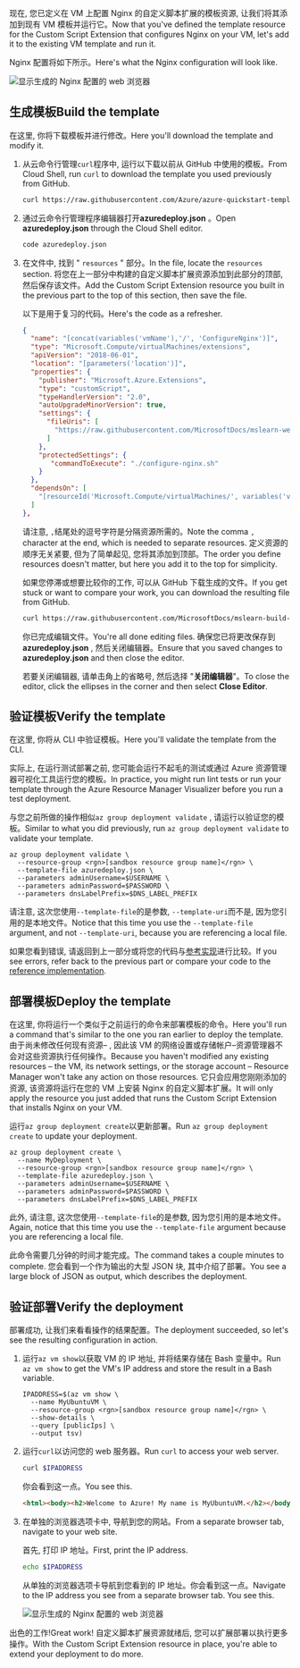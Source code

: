 <span data-ttu-id="1396a-101">现在, 您已定义在 VM 上配置 Nginx 的自定义脚本扩展的模板资源, 让我们将其添加到现有 VM 模板并运行它。</span><span class="sxs-lookup"><span data-stu-id="1396a-101">Now that you've defined the template resource for the Custom Script Extension that configures Nginx on your VM, let's add it to the existing VM template and run it.</span></span>

<span data-ttu-id="1396a-102">Nginx 配置将如下所示。</span><span class="sxs-lookup"><span data-stu-id="1396a-102">Here's what the Nginx configuration will look like.</span></span>

![显示生成的 Nginx 配置的 web 浏览器](../../media/6-browser-linux.png)

## <a name="build-the-template"></a><span data-ttu-id="1396a-104">生成模板</span><span class="sxs-lookup"><span data-stu-id="1396a-104">Build the template</span></span>

<span data-ttu-id="1396a-105">在这里, 你将下载模板并进行修改。</span><span class="sxs-lookup"><span data-stu-id="1396a-105">Here you'll download the template and modify it.</span></span>

1. <span data-ttu-id="1396a-106">从云命令行管理`curl`程序中, 运行以下载以前从 GitHub 中使用的模板。</span><span class="sxs-lookup"><span data-stu-id="1396a-106">From Cloud Shell, run `curl` to download the template you used previously from GitHub.</span></span>

    ```bash
    curl https://raw.githubusercontent.com/Azure/azure-quickstart-templates/master/101-vm-simple-linux/azuredeploy.json > azuredeploy.json
    ```

1. <span data-ttu-id="1396a-107">通过云命令行管理程序编辑器打开**azuredeploy.json** 。</span><span class="sxs-lookup"><span data-stu-id="1396a-107">Open **azuredeploy.json** through the Cloud Shell editor.</span></span>

    ```bash
    code azuredeploy.json
    ```

1. <span data-ttu-id="1396a-108">在文件中, 找到 " `resources` " 部分。</span><span class="sxs-lookup"><span data-stu-id="1396a-108">In the file, locate the `resources` section.</span></span> <span data-ttu-id="1396a-109">将您在上一部分中构建的自定义脚本扩展资源添加到此部分的顶部, 然后保存该文件。</span><span class="sxs-lookup"><span data-stu-id="1396a-109">Add the Custom Script Extension resource you built in the previous part to the top of this section, then save the file.</span></span>

    <span data-ttu-id="1396a-110">以下是用于复习的代码。</span><span class="sxs-lookup"><span data-stu-id="1396a-110">Here's the code as a refresher.</span></span>

    ```json
    {
      "name": "[concat(variables('vmName'),'/', 'ConfigureNginx')]",
      "type": "Microsoft.Compute/virtualMachines/extensions",
      "apiVersion": "2018-06-01",
      "location": "[parameters('location')]",
      "properties": {
        "publisher": "Microsoft.Azure.Extensions",
        "type": "customScript",
        "typeHandlerVersion": "2.0",
        "autoUpgradeMinorVersion": true,
        "settings": {
          "fileUris": [
            "https://raw.githubusercontent.com/MicrosoftDocs/mslearn-welcome-to-azure/master/configure-nginx.sh"
          ]
        },
        "protectedSettings": {
           "commandToExecute": "./configure-nginx.sh"
        }
      },
      "dependsOn": [
        "[resourceId('Microsoft.Compute/virtualMachines/', variables('vmName'))]"
      ]
    },
    ```

    <span data-ttu-id="1396a-111">请注意, `,`结尾处的逗号字符是分隔资源所需的。</span><span class="sxs-lookup"><span data-stu-id="1396a-111">Note the comma `,` character at the end, which is needed to separate resources.</span></span> <span data-ttu-id="1396a-112">定义资源的顺序无关紧要, 但为了简单起见, 您将其添加到顶部。</span><span class="sxs-lookup"><span data-stu-id="1396a-112">The order you define resources doesn't matter, but here you add it to the top for simplicity.</span></span>

    <span data-ttu-id="1396a-113">如果您停滞或想要比较你的工作, 可以从 GitHub 下载生成的文件。</span><span class="sxs-lookup"><span data-stu-id="1396a-113">If you get stuck or want to compare your work, you can download the resulting file from GitHub.</span></span>

    ```bash
    curl https://raw.githubusercontent.com/MicrosoftDocs/mslearn-build-azure-vm-templates/master/linux/azuredeploy.json > azuredeploy.json
    ```

    <span data-ttu-id="1396a-114">你已完成编辑文件。</span><span class="sxs-lookup"><span data-stu-id="1396a-114">You're all done editing files.</span></span> <span data-ttu-id="1396a-115">确保您已将更改保存到**azuredeploy.json** , 然后关闭编辑器。</span><span class="sxs-lookup"><span data-stu-id="1396a-115">Ensure that you saved changes to **azuredeploy.json** and then close the editor.</span></span>

    <span data-ttu-id="1396a-116">若要关闭编辑器, 请单击角上的省略号, 然后选择 "**关闭编辑器**"。</span><span class="sxs-lookup"><span data-stu-id="1396a-116">To close the editor, click the ellipses in the corner and then select **Close Editor**.</span></span>

## <a name="verify-the-template"></a><span data-ttu-id="1396a-117">验证模板</span><span class="sxs-lookup"><span data-stu-id="1396a-117">Verify the template</span></span>

<span data-ttu-id="1396a-118">在这里, 你将从 CLI 中验证模板。</span><span class="sxs-lookup"><span data-stu-id="1396a-118">Here you'll validate the template from the CLI.</span></span>

<span data-ttu-id="1396a-119">实际上, 在运行测试部署之前, 您可能会运行不起毛的测试或通过 Azure 资源管理器可视化工具运行您的模板。</span><span class="sxs-lookup"><span data-stu-id="1396a-119">In practice, you might run lint tests or run your template through the Azure Resource Manager Visualizer before you run a test deployment.</span></span>

<span data-ttu-id="1396a-120">与您之前所做的操作相似`az group deployment validate` , 请运行以验证您的模板。</span><span class="sxs-lookup"><span data-stu-id="1396a-120">Similar to what you did previously, run `az group deployment validate` to validate your template.</span></span>

```azurecli
az group deployment validate \
  --resource-group <rgn>[sandbox resource group name]</rgn> \
  --template-file azuredeploy.json \
  --parameters adminUsername=$USERNAME \
  --parameters adminPassword=$PASSWORD \
  --parameters dnsLabelPrefix=$DNS_LABEL_PREFIX
```

<span data-ttu-id="1396a-121">请注意, 这次您使用`--template-file`的是参数, `--template-uri`而不是, 因为您引用的是本地文件。</span><span class="sxs-lookup"><span data-stu-id="1396a-121">Notice that this time you use the `--template-file` argument, and not `--template-uri`, because you are referencing a local file.</span></span>

<span data-ttu-id="1396a-122">如果您看到错误, 请返回到上一部分或将您的代码与[参考实现](https://raw.githubusercontent.com/MicrosoftDocs/mslearn-build-azure-vm-templates/master/linux/azuredeploy.json?azure-portal=true)进行比较。</span><span class="sxs-lookup"><span data-stu-id="1396a-122">If you see errors, refer back to the previous part or compare your code to the [reference implementation](https://raw.githubusercontent.com/MicrosoftDocs/mslearn-build-azure-vm-templates/master/linux/azuredeploy.json?azure-portal=true).</span></span>

## <a name="deploy-the-template"></a><span data-ttu-id="1396a-123">部署模板</span><span class="sxs-lookup"><span data-stu-id="1396a-123">Deploy the template</span></span>

<span data-ttu-id="1396a-124">在这里, 你将运行一个类似于之前运行的命令来部署模板的命令。</span><span class="sxs-lookup"><span data-stu-id="1396a-124">Here you'll run a command that's similar to the one you ran earlier to deploy the template.</span></span> <span data-ttu-id="1396a-125">由于尚未修改任何现有资源&ndash; , 因此该 VM 的网络设置或存储帐户&ndash;资源管理器不会对这些资源执行任何操作。</span><span class="sxs-lookup"><span data-stu-id="1396a-125">Because you haven't modified any existing resources &ndash; the VM, its network settings, or the storage account &ndash; Resource Manager won't take any action on those resources.</span></span> <span data-ttu-id="1396a-126">它只会应用您刚刚添加的资源, 该资源将运行在您的 VM 上安装 Nginx 的自定义脚本扩展。</span><span class="sxs-lookup"><span data-stu-id="1396a-126">It will only apply the resource you just added that runs the Custom Script Extension that installs Nginx on your VM.</span></span>

<span data-ttu-id="1396a-127">运行`az group deployment create`以更新部署。</span><span class="sxs-lookup"><span data-stu-id="1396a-127">Run `az group deployment create` to update your deployment.</span></span>

```azurecli
az group deployment create \
  --name MyDeployment \
  --resource-group <rgn>[sandbox resource group name]</rgn> \
  --template-file azuredeploy.json \
  --parameters adminUsername=$USERNAME \
  --parameters adminPassword=$PASSWORD \
  --parameters dnsLabelPrefix=$DNS_LABEL_PREFIX
```

<span data-ttu-id="1396a-128">此外, 请注意, 这次您使用`--template-file`的是参数, 因为您引用的是本地文件。</span><span class="sxs-lookup"><span data-stu-id="1396a-128">Again, notice that this time you use the `--template-file` argument because you are referencing a local file.</span></span>

<span data-ttu-id="1396a-129">此命令需要几分钟的时间才能完成。</span><span class="sxs-lookup"><span data-stu-id="1396a-129">The command takes a couple minutes to complete.</span></span> <span data-ttu-id="1396a-130">您会看到一个作为输出的大型 JSON 块, 其中介绍了部署。</span><span class="sxs-lookup"><span data-stu-id="1396a-130">You see a large block of JSON as output, which describes the deployment.</span></span>

## <a name="verify-the-deployment"></a><span data-ttu-id="1396a-131">验证部署</span><span class="sxs-lookup"><span data-stu-id="1396a-131">Verify the deployment</span></span>

<span data-ttu-id="1396a-132">部署成功, 让我们来看看操作的结果配置。</span><span class="sxs-lookup"><span data-stu-id="1396a-132">The deployment succeeded, so let's see the resulting configuration in action.</span></span>

1. <span data-ttu-id="1396a-133">运行`az vm show`以获取 VM 的 IP 地址, 并将结果存储在 Bash 变量中。</span><span class="sxs-lookup"><span data-stu-id="1396a-133">Run `az vm show` to get the VM's IP address and store the result in a Bash variable.</span></span>

    ```azurecli
    IPADDRESS=$(az vm show \
      --name MyUbuntuVM \
      --resource-group <rgn>[sandbox resource group name]</rgn> \
      --show-details \
      --query [publicIps] \
      --output tsv)
    ```

1. <span data-ttu-id="1396a-134">运行`curl`以访问您的 web 服务器。</span><span class="sxs-lookup"><span data-stu-id="1396a-134">Run `curl` to access your web server.</span></span>

    ```bash
    curl $IPADDRESS
    ```

    <span data-ttu-id="1396a-135">你会看到这一点。</span><span class="sxs-lookup"><span data-stu-id="1396a-135">You see this.</span></span>

    ```html
    <html><body><h2>Welcome to Azure! My name is MyUbuntuVM.</h2></body></html>
    ```

1. <span data-ttu-id="1396a-136">在单独的浏览器选项卡中, 导航到您的网站。</span><span class="sxs-lookup"><span data-stu-id="1396a-136">From a separate browser tab, navigate to your web site.</span></span>

    <span data-ttu-id="1396a-137">首先, 打印 IP 地址。</span><span class="sxs-lookup"><span data-stu-id="1396a-137">First, print the IP address.</span></span>

    ```bash
    echo $IPADDRESS
    ```

    <span data-ttu-id="1396a-138">从单独的浏览器选项卡导航到您看到的 IP 地址。你会看到这一点。</span><span class="sxs-lookup"><span data-stu-id="1396a-138">Navigate to the IP address you see from a separate browser tab. You see this.</span></span>

    ![显示生成的 Nginx 配置的 web 浏览器](../../media/6-browser-linux.png)

<span data-ttu-id="1396a-140">出色的工作!</span><span class="sxs-lookup"><span data-stu-id="1396a-140">Great work!</span></span> <span data-ttu-id="1396a-141">自定义脚本扩展资源就绪后, 您可以扩展部署以执行更多操作。</span><span class="sxs-lookup"><span data-stu-id="1396a-141">With the Custom Script Extension resource in place, you're able to extend your deployment to do more.</span></span>